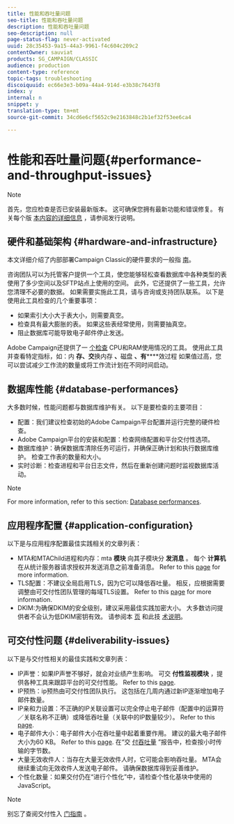 ```yaml
---
title: 性能和吞吐量问题
seo-title: 性能和吞吐量问题
description: 性能和吞吐量问题
seo-description: null
page-status-flag: never-activated
uuid: 28c35453-9a15-44a3-9961-f4c604c209c2
contentOwner: sauviat
products: SG_CAMPAIGN/CLASSIC
audience: production
content-type: reference
topic-tags: troubleshooting
discoiquuid: ec66e3e3-b09a-44a4-914d-e3b38c7643f8
index: y
internal: n
snippet: y
translation-type: tm+mt
source-git-commit: 34cd6e6cf5652c9e2163848c2b1ef32f53ee6ca4

---
```



# 性能和吞吐量问题{#performance-and-throughput-issues}

>[!NOTE]
>
>首先，您应检查是否已安装最新版本。 这可确保您拥有最新功能和错误修复。 有关每个版 [本内容的详细信息](https://docs.campaign.adobe.com/doc/AC/en/RN.html) ，请参阅发行说明。

## 硬件和基础架构 {#hardware-and-infrastructure}

本文详细介绍了内部部署Campaign Classic的硬件要求的一般指 [南](https://helpx.adobe.com/campaign/kb/hardware-sizing-guide.html)。

咨询团队可以为托管客户提供一个工具，使您能够轻松查看数据库中各种类型的表使用了多少空间以及SFTP站点上使用的空间。 此外，它还提供了一些工具，允许您清理不必要的数据。 如果需要实施此工具，请与咨询或支持团队联系。 以下是使用此工具检查的几个重要事项：

* 如果索引大小大于表大小，则需要真空。
* 检查具有最大膨胀的表。 如果这些表经常使用，则需要抽真空。
* 阻止数据库可能导致电子邮件停止发送。

Adobe Campaign还提供了一 [个检查](../../production/using/monitoring-processes.md#manual-monitoring) CPU和RAM使用情况的工具。 使用此工具并查看特定指标，如：内 **存、交**&#x200B;换内存 **、**&#x200B;磁盘 **、有******&#x200B;效过程 如果值过高，您可以尝试减少工作流的数量或将工作流计划在不同时间启动。

## 数据库性能 {#database-performances}

大多数时候，性能问题都与数据库维护有关。 以下是要检查的主要项目：

* 配置：我们建议检查初始的Adobe Campaign平台配置并运行完整的硬件检查。
* Adobe Campaign平台的安装和配置：检查网络配置和平台交付性选项。
* 数据库维护：确保数据库清除任务可运行，并确保正确计划和执行数据库维护。 检查工作表的数量和大小。
* 实时诊断：检查进程和平台日志文件，然后在重新创建问题时监视数据库活动。

>[!NOTE]
>
>For more information, refer to this section: [Database performances](../../production/using/database-performances.md).

## 应用程序配置 {#application-configuration}

以下是与应用程序配置最佳实践相关的文章列表：

* MTA和MTAChild进程和内存：mta **模块** 向其子模块分 **发消息** 。 每个 **计算机** 在从统计服务器请求授权并发送消息之前准备消息。 Refer to this [page](../../installation/using/email-deliverability.md) for more information.
* TLS配置：不建议全局启用TLS，因为它可以降低吞吐量。 相反，应根据需要调整由可交付性团队管理的每域TLS设置。 Refer to this [page](../../installation/using/email-deliverability.md#mx-configuration) for more information.
* DKIM:为确保DKIM的安全级别，建议采用最佳实践加密大小。 大多数访问提供者不会认为低DKIM密钥有效。 请参阅本 [页](../../delivery/using/technical-recommendations.md#domainkeys-identified-mail--dkim-) 和此技 [术说明](https://helpx.adobe.com/campaign/kb/domain-name-delegation.html)。

## 可交付性问题 {#deliverability-issues}

以下是与交付性相关的最佳实践和文章列表：

* IP声誉：如果IP声誉不够好，就会对业绩产生影响。 可交 **付性监视模块** ，提供各种工具来跟踪平台的可交付性能。 Refer to this [page](../../delivery/using/technical-monitoring.md).
* IP预热：ip预热由可交付性团队执行。 这包括在几周内通过新IP逐渐增加电子邮件数量。
* IP亲和力设置：不正确的IP关联设置可以完全停止电子邮件（配置中的运算符／关联名称不正确）或降低吞吐量（关联中的IP数量较少）。 Refer to this [page](../../installation/using/email-deliverability.md#list-of-ip-addresses-to-use).
* 电子邮件大小：电子邮件大小在吞吐量中起着重要作用。 建议的最大电子邮件大小为60 KB。 Refer to this [page](https://helpx.adobe.com/legal/product-descriptions/campaign.html). 在“交 [付吞吐量](../../reporting/using/reports-on-deliveries.md#delivery-throughput) ”报告中，检查按小时传输的字节数。
* 大量无效收件人：当存在大量无效收件人时，它可能会影响吞吐量。 MTA会继续重试向无效收件人发送电子邮件。 请确保数据库得到妥善维护。
* 个性化数量：如果交付仍在“进行个性化”中，请检查个性化基块中使用的JavaScript。

>[!NOTE]
>
>别忘了查阅交付性入 [门指南](https://docs.campaign.adobe.com/doc/AC/getting_started/EN/deliverability.html) 。

